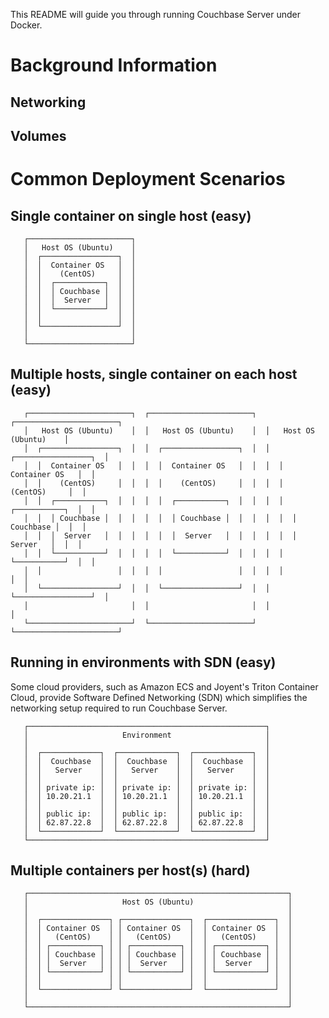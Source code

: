 
This README will guide you through running Couchbase Server under Docker.

# Background Information

## Networking

## Volumes

# Common Deployment Scenarios

## Single container on single host (easy)

                                                                                      
       ┌───────────────────────┐                                                      
       │   Host OS (Ubuntu)    │                                                      
       │  ┌─────────────────┐  │                                                      
       │  │  Container OS   │  │                                                      
       │  │    (CentOS)     │  │                                                      
       │  │  ┌───────────┐  │  │                                                      
       │  │  │ Couchbase │  │  │                                                      
       │  │  │  Server   │  │  │                                                      
       │  │  └───────────┘  │  │                                                      
       │  │                 │  │                                                      
       │  └─────────────────┘  │                                                      
       │                       │                                                      
       └───────────────────────┘                                                      


## Multiple hosts, single container on each host (easy)


       ┌───────────────────────┐  ┌───────────────────────┐  ┌───────────────────────┐
       │   Host OS (Ubuntu)    │  │   Host OS (Ubuntu)    │  │   Host OS (Ubuntu)    │
       │  ┌─────────────────┐  │  │  ┌─────────────────┐  │  │  ┌─────────────────┐  │
       │  │  Container OS   │  │  │  │  Container OS   │  │  │  │  Container OS   │  │
       │  │    (CentOS)     │  │  │  │    (CentOS)     │  │  │  │    (CentOS)     │  │
       │  │  ┌───────────┐  │  │  │  │  ┌───────────┐  │  │  │  │  ┌───────────┐  │  │
       │  │  │ Couchbase │  │  │  │  │  │ Couchbase │  │  │  │  │  │ Couchbase │  │  │
       │  │  │  Server   │  │  │  │  │  │  Server   │  │  │  │  │  │  Server   │  │  │
       │  │  └───────────┘  │  │  │  │  └───────────┘  │  │  │  │  └───────────┘  │  │
       │  │                 │  │  │  │                 │  │  │  │                 │  │
       │  └─────────────────┘  │  │  └─────────────────┘  │  │  └─────────────────┘  │
       │                       │  │                       │  │                       │
       └───────────────────────┘  └───────────────────────┘  └───────────────────────┘


## Running in environments with SDN (easy)

Some cloud providers, such as Amazon ECS and Joyent's Triton Container Cloud, provide Software Defined Networking (SDN) which simplifies the networking setup required to run Couchbase Server.

                                                                                      
       ┌─────────────────────────────────────────────────────┐                        
       │                     Environment                     │                        
       │                                                     │                        
       │  ┌─────────────┐  ┌─────────────┐  ┌─────────────┐  │                        
       │  │  Couchbase  │  │  Couchbase  │  │  Couchbase  │  │                        
       │  │   Server    │  │   Server    │  │   Server    │  │                        
       │  │             │  │             │  │             │  │                        
       │  │ private ip: │  │ private ip: │  │ private ip: │  │                        
       │  │ 10.20.21.1  │  │ 10.20.21.1  │  │ 10.20.21.1  │  │                        
       │  │             │  │             │  │             │  │                        
       │  │ public ip:  │  │ public ip:  │  │ public ip:  │  │                        
       │  │ 62.87.22.8  │  │ 62.87.22.8  │  │ 62.87.22.8  │  │                        
       │  └─────────────┘  └─────────────┘  └─────────────┘  │                        
       └─────────────────────────────────────────────────────┘
       

## Multiple containers per host(s) (hard)

                                                                                      
       ┌──────────────────────────────────────────────────────────┐                   
       │                     Host OS (Ubuntu)                     │                   
       │                                                          │                   
       │  ┌───────────────┐ ┌───────────────┐  ┌───────────────┐  │                   
       │  │ Container OS  │ │ Container OS  │  │ Container OS  │  │                   
       │  │   (CentOS)    │ │   (CentOS)    │  │   (CentOS)    │  │                   
       │  │ ┌───────────┐ │ │ ┌───────────┐ │  │ ┌───────────┐ │  │                   
       │  │ │ Couchbase │ │ │ │ Couchbase │ │  │ │ Couchbase │ │  │                   
       │  │ │  Server   │ │ │ │  Server   │ │  │ │  Server   │ │  │                   
       │  │ └───────────┘ │ │ └───────────┘ │  │ └───────────┘ │  │                   
       │  │               │ │               │  │               │  │                   
       │  └───────────────┘ └───────────────┘  └───────────────┘  │                   
       │                                                          │                   
       └──────────────────────────────────────────────────────────┘                   



